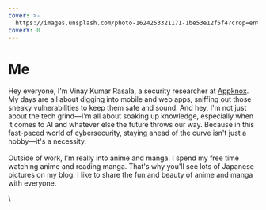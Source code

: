 ```yaml
---
cover: >-
  https://images.unsplash.com/photo-1624253321171-1be53e12f5f4?crop=entropy&cs=tinysrgb&fm=jpg&ixid=MnwxOTcwMjR8MHwxfHNlYXJjaHwzfHxreW90b3xlbnwwfHx8fDE2NzcyNjA1MTg&ixlib=rb-4.0.3&q=80
coverY: 0
---
```


# Me

Hey everyone, I'm Vinay Kumar Rasala, a security researcher at [Appknox](https://www.appknox.com/). My days are all about digging into mobile and web apps, sniffing out those sneaky vulnerabilities to keep them safe and sound. And hey, I'm not just about the tech grind—I'm all about soaking up knowledge, especially when it comes to AI and whatever else the future throws our way. Because in this fast-paced world of cybersecurity, staying ahead of the curve isn't just a hobby—it's a necessity.\
\
Outside of work, I'm really into anime and manga. I spend my free time watching anime and reading manga. That's why you'll see lots of Japanese pictures on my blog. I like to share the fun and beauty of anime and manga with everyone.

\

